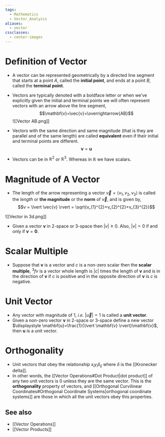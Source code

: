 ```yaml
---
tags:
  - Mathematics
  - Vector_Analysis
aliases:
  - vector
cssclasses:
  - center-images
---
```

# Definition of Vector
- A vector can be represented geometrically by a directed line segment that starts at a point $A$, called the **initial point**, and ends at a point $B$, called the **terminal point**.
- Vectors are typically denoted with a boldface letter or when we’ve explicitly given the initial and terminal points we will often represent vectors with an arrow above the line segment,$$\mathbf{v}=\vec{v}=\overrightarrow{AB}$$![[Vector AB.png]]

- Vectors with the same direction and same magnitude (that is they are parallel and of the same length) are called **equivalent** even if their initial and terminal points are different.$$\mathbf{v}=\mathbf{u}$$
- Vectors can be in $\mathbb{R}^{2}$ or $\mathbb{R}^{3}$. Whereas in $\mathbb{R}$ we have scalars.

# Magnitude of A Vector
- The length of the arrow representing a vector $\vec{v}=\langle v_{1},v_{2},v_{3} \rangle$ is called the _length_ or **the magnitude** or the **norm** of $\vec{v}$, and is given by,$$v = \lvert \vec{v} \rvert = \sqrt{v_{1}^{2}+v_{2}^{2}+v_{3}^{2}}$$

![[Vector in 3d.png]]
- Given a vector $\mathbf{v}$ in 2-space or 3-space then $\lvert v \rvert\geq0$. Also, $\lvert v \rvert=0$ if and only if $\mathbf{v}=\mathbf{0}$.
# Scalar Multiple
- Suppose that $\mathbf{v}$ is a vector and $c$ is a non-zero scalar then the **scalar multiple**, $^{3}fv$ is a vector whole length is $|c|$ times the length of $\mathbf{v}$ and is in the direction of $\mathbf{v}$ if $c$ is positive and in the opposite direction of $\mathbf{v}$ is $c$ is negative.
# Unit Vector
- Any vector with magnitude of $1$, _i.e._ $\lvert \vec{u} \rvert=1$ is called a **unit vector**.
- Given a non-zero vector $\mathbf{v}$ in 2-space or 3-space define a new vector $\displaystyle \mathbf{u}=\frac{1}{\lvert \mathbf{v} \rvert}\mathbf{v}$, then $\mathbf{u}$ is a unit vector.
# Orthogonality 
- Unit vectors that obey the relationship $x_{i}y_{i}\delta_{ij}$ where $\delta$ is the [[Kronecker delta]]. 
- In other words, the [[Vector Operations#Dot Product|dot product]] of  any two unit vectors is $0$ unless they are the same vector. This is the **orthogonality** property of vectors, and [[Orthogonal Curvilinear Coordinates#Orthogonal Coordinate Systems|orthogonal coordinate systems]] are those in which all the unit vectors obey this properties.
## See also

- [[Vector Operations]]
- [[Vector Products]]
